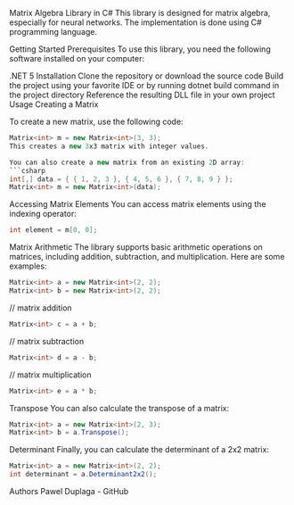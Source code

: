 Matrix Algebra Library in C#
This library is designed for matrix algebra, especially for neural networks. The implementation is done using C# programming language.

Getting Started
Prerequisites
To use this library, you need the following software installed on your computer:

.NET 5
Installation
Clone the repository or download the source code
Build the project using your favorite IDE or by running dotnet build command in the project directory
Reference the resulting DLL file in your own project
Usage
Creating a Matrix

To create a new matrix, use the following code:
```csharp
Matrix<int> m = new Matrix<int>(3, 3);
This creates a new 3x3 matrix with integer values.

You can also create a new matrix from an existing 2D array:
```csharp
int[,] data = { { 1, 2, 3 }, { 4, 5, 6 }, { 7, 8, 9 } };
Matrix<int> m = new Matrix<int>(data);
```
Accessing Matrix Elements
You can access matrix elements using the indexing operator:
```csharp
int element = m[0, 0];
```
Matrix Arithmetic
The library supports basic arithmetic operations on matrices, including addition, subtraction, and multiplication. Here are some examples:
```csharp
Matrix<int> a = new Matrix<int>(2, 2);
Matrix<int> b = new Matrix<int>(2, 2);
```

// matrix addition
```csharp
Matrix<int> c = a + b;
```

// matrix subtraction
```csharp
Matrix<int> d = a - b;
```

// matrix multiplication
```csharp
Matrix<int> e = a * b;
```

Transpose
You can also calculate the transpose of a matrix:
```csharp
Matrix<int> a = new Matrix<int>(2, 3);
Matrix<int> b = a.Transpose();
```

Determinant
Finally, you can calculate the determinant of a 2x2 matrix:
```csharp
Matrix<int> a = new Matrix<int>(2, 2);
int determinant = a.Determinant2x2();
```

Authors
Pawel Duplaga - GitHub
